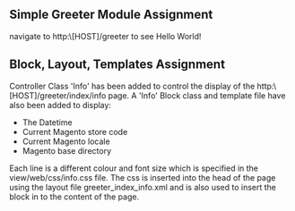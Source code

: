 ## Simple Greeter Module Assignment

navigate to http:\\[HOST]/greeter to see Hello World!

## Block, Layout, Templates Assignment

Controller Class 'Info' has been added to control the display of the
http:\\[HOST]/greeter/index/info page. A 'Info' Block class and template file
have also been added to display:

* The Datetime
* Current Magento store code
* Current Magento locale
* Magento base directory

Each line is a different colour and font size which is specified in the 
view/web/css/info.css file. The css is inserted into the head of the page
using the layout file greeter_index_info.xml and is also used to insert the 
block in to the content of the page. 